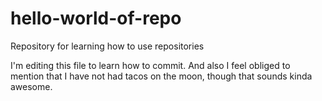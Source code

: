 # hello-world-of-repo
Repository for learning how to use repositories

I'm editing this file to learn how to commit.
And also I feel obliged to mention that I have not had tacos on the moon, though that sounds kinda awesome.
